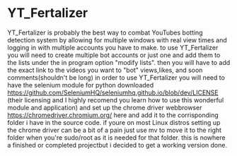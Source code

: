 # YT_Fertalizer
YT_Fertalizer is probably the best way to combat YouTubes botting detection system by allowing for multiple windows with real view times and logging in with multiple accounts you have to make.
 to use YT_Fertalizer you will need to create multiple bot accounts or just one and add them to the lists under the in program option "modify lists". then you will have to add the exact link to the videos you want to "bot" views,likes, and soon comments(shouldn't be long)
 in order to use YT_Fertalizer you will need to have the selenium module for python downloaded https://github.com/SeleniumHQ/seleniumhq.github.io/blob/dev/LICENSE (their licensing and I highly recomend you learn how to use this wonderful module and application) and set up the chrome driver webbrowser https://chromedriver.chromium.org/ here and add it to the corrisponding folder i have in the source code.
 if youre on most Linux distros setting up the chrome driver can be a bit of a pain just use mv to move it to the right folder when you're sudo/root as it is needed for that folder.
 this is nowhere a finished or completed projectbut i decided to get a working version done.
